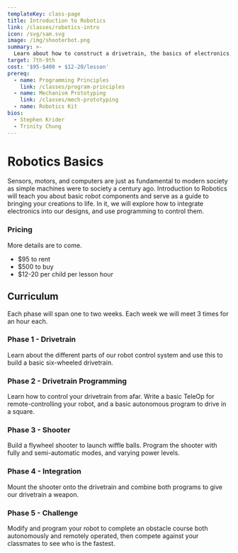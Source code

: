 ```yaml
---
templateKey: class-page
title: Introduction to Robotics
link: /classes/robotics-intro
icon: /svg/sam.svg
image: /img/shooterbot.png
summary: >-
  Learn about how to construct a drivetrain, the basics of electronics, and how to code your machine to life!
target: 7th-9th
cost: '$95-$400 + $12-20/lesson'
prereq:
  - name: Programming Principles
    link: /classes/program-principles
  - name: Mechanism Prototyping
    link: /classes/mech-prototyping
  - name: Robotics Kit
bios:
  - Stephen Krider
  - Trinity Chung
---
```

# Robotics Basics
Sensors, motors, and computers are just as fundamental to modern society as simple machines were to society a century ago. Introduction to Robotics will teach you about basic robot components and serve as a guide to bringing your creations to life. In it, we will explore how to integrate electronics into our designs, and use programming to control them.

### Pricing
More details are to come.
* $95 to rent
* $500 to buy
* $12-20 per child per lesson hour

## Curriculum
Each phase will span one to two weeks. Each week we will meet 3 times for an hour each.

### Phase 1 - Drivetrain

Learn about the different parts of our robot control system and use this to build a basic six-wheeled drivetrain.

### Phase 2 - Drivetrain Programming

Learn how to control your drivetrain from afar. Write a basic TeleOp for remote-controlling your robot, and a basic autonomous program to drive in a square.

### Phase 3 - Shooter

Build a flywheel shooter to launch wiffle balls. Program the shooter with fully and semi-automatic modes, and varying power levels.

### Phase 4 - Integration

Mount the shooter onto the drivetrain and combine both programs to give our drivetrain a weapon. 

### Phase 5 - Challenge

Modify and program your robot to complete an obstacle course both autonomously and remotely operated, then compete against your classmates to see who is the fastest.